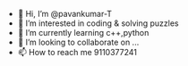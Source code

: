 - 👋 Hi, I’m @pavankumar-T
- 👀 I’m interested in coding & solving puzzles
- 🌱 I’m currently learning c++,python
- 💞️ I’m looking to collaborate on ...
- 📫 How to reach me 9110377241


<!---
pavankumar-T/pavankumar-T is a ✨ special ✨ repository because its `README.md` (this file) appears on your GitHub profile.
You can click the Preview link to take a look at your changes.
--->
